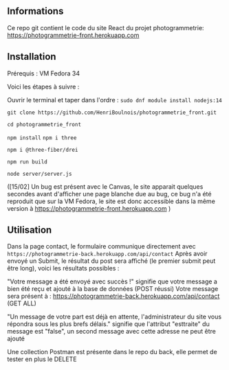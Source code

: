 
## Informations

Ce repo git contient le code du site React du projet photogrammetrie: https://photogrammetrie-front.herokuapp.com

## Installation

Prérequis : VM Fedora 34

Voici les étapes à suivre :

Ouvrir le terminal et taper dans l'ordre :
`sudo dnf module install nodejs:14`

`git clone https://github.com/HenriBoulnois/photogrammetrie_front.git`

`cd photogrammetrie_front`

`npm install`
`npm i three`

`npm i @three-fiber/drei`

`npm run build`

`node server/server.js`


([15/02] Un bug est présent avec le Canvas, le site apparait quelques secondes avant d'afficher une page blanche due au bug, ce bug n'a été reproduit que sur la VM Fedora, le site est donc accessible dans la même version à https://photogrammetrie-front.herokuapp.com )

## Utilisation

Dans la page contact, le formulaire communique directement avec  `https://photogrammetrie-back.herokuapp.com/api/contact`
Après avoir envoyé un Submit, le résultat du post sera affiché (le premier submit peut être long), voici les résultats possibles :

"Votre message a été envoyé avec succès !" signifie que votre message a bien été reçu et ajouté à la base de données (POST réussi)
Votre message sera présent à : https://photogrammetrie-back.herokuapp.com/api/contact (GET ALL)

"Un message de votre part est déjà en attente, l'administrateur du site vous répondra sous les plus brefs délais." signifie que l'attribut "esttraite" du message est "false", un second message avec cette adresse ne peut être ajouté

Une collection Postman est présente dans le repo du back, elle permet de tester en plus le DELETE

